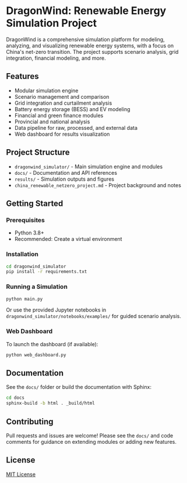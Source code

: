 # DragonWind: Renewable Energy Simulation Project

DragonWind is a comprehensive simulation platform for modeling, analyzing, and visualizing renewable energy systems, with a focus on China's net-zero transition. The project supports scenario analysis, grid integration, financial modeling, and more.

## Features
- Modular simulation engine
- Scenario management and comparison
- Grid integration and curtailment analysis
- Battery energy storage (BESS) and EV modeling
- Financial and green finance modules
- Provincial and national analysis
- Data pipeline for raw, processed, and external data
- Web dashboard for results visualization

## Project Structure
- `dragonwind_simulator/` - Main simulation engine and modules
- `docs/` - Documentation and API references
- `results/` - Simulation outputs and figures
- `china_renewable_netzero_project.md` - Project background and notes

## Getting Started

### Prerequisites
- Python 3.8+
- Recommended: Create a virtual environment

### Installation
```bash
cd dragonwind_simulator
pip install -r requirements.txt
```

### Running a Simulation
```bash
python main.py
```

Or use the provided Jupyter notebooks in `dragonwind_simulator/notebooks/examples/` for guided scenario analysis.

### Web Dashboard
To launch the dashboard (if available):
```bash
python web_dashboard.py
```

## Documentation
See the `docs/` folder or build the documentation with Sphinx:
```bash
cd docs
sphinx-build -b html . _build/html
```

## Contributing
Pull requests and issues are welcome! Please see the `docs/` and code comments for guidance on extending modules or adding new features.

## License
[MIT License](LICENSE) 
